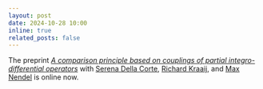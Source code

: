```yaml
---
layout: post
date: 2024-10-28 10:00
inline: true
related_posts: false
---
```


The preprint *[A comparison principle based on couplings of partial integro-differential operators](https://arxiv.org/abs/2410.19566)* with [Serena Della Corte](https://sites.google.com/view/serenadellacorte), [Richard Kraaij](https://sites.google.com/view/richardckraaij), and [Max Nendel](https://uwaterloo.ca/statistics-and-actuarial-science/profiles/max-nendel) is online now.